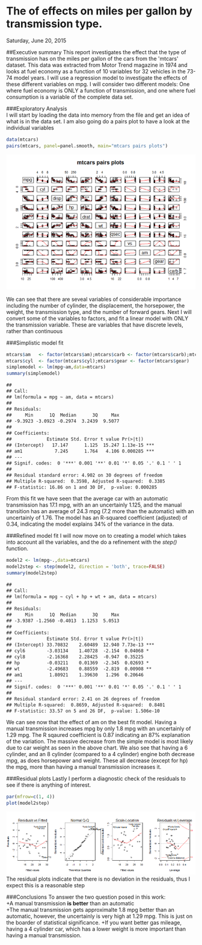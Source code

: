 # The of effects on miles per gallon by transmission type.
Saturday, June 20, 2015  

##Executive summary
This report investigates the effect that the type of transmission has on the miles per gallon of the cars from the 'mtcars' dataset. This data was extracted from Motor Trend magazine in 1974 and looks at fuel economy  as a function of 10 variables for 32 vehicles in the 73-74 model years.  I will use a regression model to investigate the effects of these different variables on mpg. I will consider two different models: One where fuel economy is ONLY a function of transmission, and one where fuel consumption is a variable of the complete data set. 




###Exploratory Analysis  
I will start by loading the data into memory from the file and get an idea of what is in the data set. I am also going do a pairs plot to have a look at the individual variables


```r
data(mtcars)
pairs(mtcars, panel=panel.smooth, main="mtcars pairs plots")
```

![](RegMod_Project_files/figure-html/loaddata-1.png) 

We can see that there are seveal variables of considerable importance including the number of cylinder, the displacement, the horsepower, the weight, the transmission type, and the number of forward gears. Next I will convert some of the variables to factors, and fit a linear model with ONLY the transmission variable. These are variables that have discrete levels, rather than continuous

###Simplistic model fit 

```r
mtcars$am   <- factor(mtcars$am);mtcars$carb <- factor(mtcars$carb);mtcars$vs   <- factor(mtcars$vs)
mtcars$cyl  <- factor(mtcars$cyl);mtcars$gear <- factor(mtcars$gear)
simplemodel <- lm(mpg~am,data=mtcars)
summary(simplemodel)
```

```
## 
## Call:
## lm(formula = mpg ~ am, data = mtcars)
## 
## Residuals:
##     Min      1Q  Median      3Q     Max 
## -9.3923 -3.0923 -0.2974  3.2439  9.5077 
## 
## Coefficients:
##             Estimate Std. Error t value Pr(>|t|)    
## (Intercept)   17.147      1.125  15.247 1.13e-15 ***
## am1            7.245      1.764   4.106 0.000285 ***
## ---
## Signif. codes:  0 '***' 0.001 '**' 0.01 '*' 0.05 '.' 0.1 ' ' 1
## 
## Residual standard error: 4.902 on 30 degrees of freedom
## Multiple R-squared:  0.3598,	Adjusted R-squared:  0.3385 
## F-statistic: 16.86 on 1 and 30 DF,  p-value: 0.000285
```
From this fit we have seen that the average car with an automatic transmission has 17.1 mpg, with an an uncertainly 1.125, and the manual transition has an average of 24.3 mpg (7.2 more than the automatic) with an uncertainly of 1.76. The model has an R-squared coefficient (adjusted) of 0.34, indicating the model explains 34% of the variance in the data.  

###Refined model fit
I will now move on to creating a model which takes into account all the variables, and the do a refinement with the *step()* function.


```r
model2 <- lm(mpg~.,data=mtcars)
model2step <- step(model2, direction = 'both', trace=FALSE)
summary(model2step)
```

```
## 
## Call:
## lm(formula = mpg ~ cyl + hp + wt + am, data = mtcars)
## 
## Residuals:
##     Min      1Q  Median      3Q     Max 
## -3.9387 -1.2560 -0.4013  1.1253  5.0513 
## 
## Coefficients:
##             Estimate Std. Error t value Pr(>|t|)    
## (Intercept) 33.70832    2.60489  12.940 7.73e-13 ***
## cyl6        -3.03134    1.40728  -2.154  0.04068 *  
## cyl8        -2.16368    2.28425  -0.947  0.35225    
## hp          -0.03211    0.01369  -2.345  0.02693 *  
## wt          -2.49683    0.88559  -2.819  0.00908 ** 
## am1          1.80921    1.39630   1.296  0.20646    
## ---
## Signif. codes:  0 '***' 0.001 '**' 0.01 '*' 0.05 '.' 0.1 ' ' 1
## 
## Residual standard error: 2.41 on 26 degrees of freedom
## Multiple R-squared:  0.8659,	Adjusted R-squared:  0.8401 
## F-statistic: 33.57 on 5 and 26 DF,  p-value: 1.506e-10
```
We can see now that the effect of am on the best fit model. Having a manual transmission increases mpg by only 1.8 mpg with an uncertainly of 1.29 mpg. The R sqaured coefficient is 0.87 indicating an 87% explanation of the variation. The massive decrease from the simple model is most likely due to car weight as seen in the above chart. We also see that having a 6 cylinder, and an 8 cylinder (compared to a 4 cylinder) engine both decrease mpg, as does horsepower and weight. These all decrease (except for hp) the mpg, more than having a manual transmission increases it.

###Residual plots
Lastly I perform a diagnostic check of the residuals to see if there is anything of interest.


```r
par(mfrow=c(1, 4))
plot(model2step)
```

![](RegMod_Project_files/figure-html/residanalysis-1.png) 
The residual plots indicate that there is no deviation in the residuals, thus I expect this is a reasonable step

###Conclusions
To answer the two question posed in this work:  
+A manual transmission **is better** than an automatic  
+The manual transmission gets approximalte 1.8 mpg better than an automatic, however, the uncertainly is very high at 1.29 mpg. This is just on the boarder of statistical significance. 
+If you want better gas mileage, having a 4 cylinder car, which has a lower weight is more important than having a manual transmission. 
